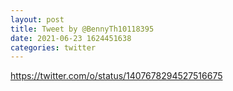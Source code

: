 ```yaml
--- 
layout: post 
title: Tweet by @BennyTh10118395 
date: 2021-06-23 1624451638 
categories: twitter 
--- 
```

https://twitter.com/o/status/1407678294527516675